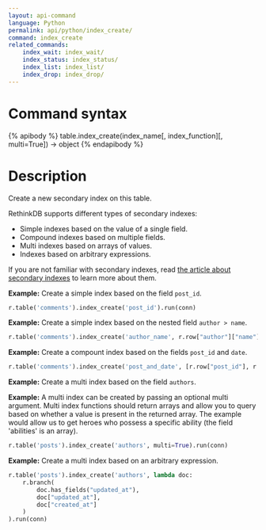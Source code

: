 ```yaml
---
layout: api-command
language: Python
permalink: api/python/index_create/
command: index_create
related_commands:
    index_wait: index_wait/
    index_status: index_status/
    index_list: index_list/
    index_drop: index_drop/
---
```


# Command syntax #

{% apibody %}
table.index_create(index_name[, index_function][, multi=True]) &rarr; object
{% endapibody %}

# Description #

Create a new secondary index on this table.

RethinkDB supports different types of secondary indexes:

- Simple indexes based on the value of a single field.
- Compound indexes based on multiple fields.
- Multi indexes based on arrays of values.
- Indexes based on arbitrary expressions.

If you are not familiar with secondary indexes, read
[the article about secondary indexes](http://www.rethinkdb.com/docs/secondary-indexes/)
to learn more about them.

__Example:__ Create a simple index based on the field `post_id`.

```py
r.table('comments').index_create('post_id').run(conn)
```
__Example:__ Create a simple index based on the nested field `author > name`.


```py
r.table('comments').index_create('author_name', r.row["author"]["name"]).run(conn)
```


__Example:__ Create a compount index based on the fields `post_id` and `date`.

```py
r.table('comments').index_create('post_and_date', [r.row["post_id"], r.row["date"]]).run(conn)
```
__Example:__ Create a multi index based on the field `authors`.


__Example:__ A multi index can be created by passing an optional multi argument. Multi
index functions should return arrays and allow you to query based on whether a value
is present in the returned array. The example would allow us to get heroes who possess a
specific ability (the field 'abilities' is an array).

```py
r.table('posts').index_create('authors', multi=True).run(conn)
```

__Example:__ Create a multi index based on an arbitrary expression.

```py
r.table('posts').index_create('authors', lambda doc:
    r.branch(
        doc.has_fields("updated_at"),
        doc["updated_at"],
        doc["created_at"]
    )
).run(conn)
```
